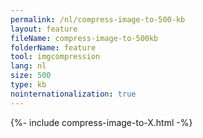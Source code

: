 ```yaml
---
permalink: /nl/compress-image-to-500-kb
layout: feature
fileName: compress-image-to-500kb
folderName: feature
tool: imgcompression
lang: nl
size: 500
type: kb
nointernationalization: true
---
```

{%- include compress-image-to-X.html -%}
      
